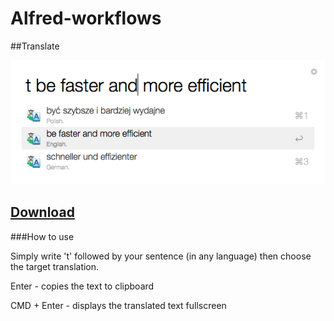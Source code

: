 # Alfred-workflows

##Translate

![alt text][screen]

## [Download](../blob/master/Translate.alfredworkflow)

###How to use 

Simply write 't' followed by your sentence (in any language) then choose the target translation.

Enter - copies the text to clipboard

CMD + Enter -  displays the translated text fullscreen

[screen]: https://raw.githubusercontent.com/masteranza/Alfred-workflows/master/screen.png "Screenshot"
